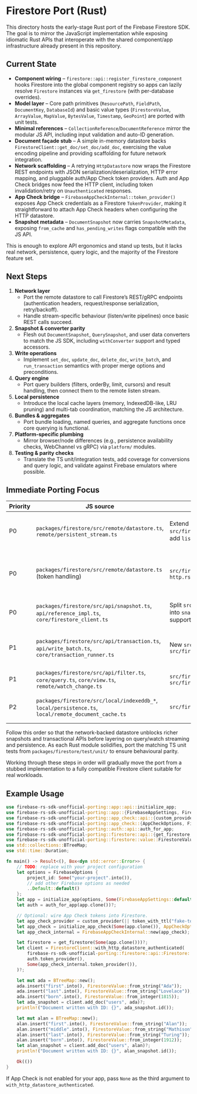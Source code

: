 # Firestore Port (Rust)

This directory hosts the early-stage Rust port of the Firebase Firestore SDK. The goal is to mirror the JavaScript
implementation while exposing idiomatic Rust APIs that interoperate with the shared component/app infrastructure already
present in this repository.

## Current State

- **Component wiring** – `firestore::api::register_firestore_component` hooks Firestore into the global component
  registry so apps can lazily resolve `Firestore` instances via `get_firestore` (with per-database overrides).
- **Model layer** – Core path primitives (`ResourcePath`, `FieldPath`, `DocumentKey`, `DatabaseId`) and basic value
  types (`FirestoreValue`, `ArrayValue`, `MapValue`, `BytesValue`, `Timestamp`, `GeoPoint`) are ported with unit tests.
- **Minimal references** – `CollectionReference`/`DocumentReference` mirror the modular JS API, including input
  validation and auto-ID generation.
- **Document façade stub** – A simple in-memory datastore backs `FirestoreClient::get_doc/set_doc/add_doc`, exercising
  the value encoding pipeline and providing scaffolding for future network integration.
- **Network scaffolding** – A retrying `HttpDatastore` now wraps the Firestore REST endpoints with JSON
  serialization/deserialization, HTTP error mapping, and pluggable auth/App Check token providers. Auth and App Check
  bridges now feed the HTTP client, including token invalidation/retry on `Unauthenticated` responses.
- **App Check bridge** – `FirebaseAppCheckInternal::token_provider()` exposes App Check credentials as a Firestore
  `TokenProvider`, making it straightforward to attach App Check headers when configuring the HTTP datastore.
- **Snapshot metadata** – `DocumentSnapshot` now carries `SnapshotMetadata`, exposing `from_cache` and
  `has_pending_writes` flags compatible with the JS API.

This is enough to explore API ergonomics and stand up tests, but it lacks real network, persistence, query logic, and the
majority of the Firestore feature set.

## Next Steps

1. **Network layer**
   - Port the remote datastore to call Firestore’s REST/gRPC endpoints (authentication headers, request/response
     serialization, retry/backoff).
   - Handle stream-specific behaviour (listen/write pipelines) once basic REST calls succeed.
2. **Snapshot & converter parity**
   - Flesh out `DocumentSnapshot`, `QuerySnapshot`, and user data converters to match the JS SDK, including `withConverter`
     support and typed accessors.
3. **Write operations**
   - Implement `set_doc`, `update_doc`, `delete_doc`, `write_batch`, and `run_transaction` semantics with proper merge
     options and preconditions.
4. **Query engine**
   - Port query builders (filters, orderBy, limit, cursors) and result handling, then connect them to the remote listen
     stream.
5. **Local persistence**
   - Introduce the local cache layers (memory, IndexedDB-like, LRU pruning) and multi-tab coordination, matching the JS
     architecture.
6. **Bundles & aggregates**
   - Port bundle loading, named queries, and aggregate functions once core querying is functional.
7. **Platform-specific plumbing**
   - Mirror browser/node differences (e.g., persistence availability checks, WebChannel vs gRPC) via `platform/` modules.
8. **Testing & parity checks**
   - Translate the TS unit/integration tests, add coverage for conversions and query logic, and validate against Firebase
     emulators where possible.

## Immediate Porting Focus

| Priority | JS source | Target Rust module | Scope | Key dependencies |
|----------|-----------|--------------------|-------|------------------|
| P0 | `packages/firestore/src/remote/datastore.ts`, `remote/persistent_stream.ts` | Extend `src/firestore/remote/datastore/http.rs`, add `listen`/`write` streaming scaffolding | Layer real listen/write streaming on top of the HTTP bridge (or gRPC when ready), reuse retry/backoff, and surface structured responses. | Needs auth/App Check providers returning real tokens plus async stream abstraction. |
| P0 | `packages/firestore/src/remote/datastore.ts` (token handling) | `src/firestore/remote/datastore/mod.rs`, `http.rs` | ✅ Auth/App Check token providers now feed the HTTP datastore with automatic retry on `Unauthenticated`; still need emulator headers and richer refresh flows. | Depends on porting credential providers from `packages/firestore/src/api/credentials.ts` and wiring to existing `crate::auth`. |
| P0 | `packages/firestore/src/api/snapshot.ts`, `api/reference_impl.ts`, `core/firestore_client.ts` | Split `src/firestore/api/operations.rs` into `snapshot/` modules with converter support | Add typed metadata flags, `with_converter`, and map the HTTP responses to rich snapshots. | Requires serializer parity, encoded reference paths, and converter traits. |
| P1 | `packages/firestore/src/api/transaction.ts`, `api/write_batch.ts`, `core/transaction_runner.ts` | New `src/firestore/api/write.rs`, `src/firestore/core/transaction.rs` | Implement mutations/batches/transactions with merge and precondition semantics against the HTTP datastore. | Builds on serializer support for mutations plus `CommitRequest`/`Rollback` RPCs. |
| P1 | `packages/firestore/src/api/filter.ts`, `core/query.ts`, `core/view.ts`, `remote/watch_change.ts` | `src/firestore/api/query.rs`, `src/firestore/core/query/` | Port query builders, bounds, ordering, and attach them to real listen results. | Requires streaming remote store, target serialization, and comparator logic. |
| P2 | `packages/firestore/src/local/indexeddb_*`, `local/persistence.ts`, `local/remote_document_cache.ts` | `src/firestore/local/` | Establish trait-based persistence with in-memory baseline, paving the way for disk-backed stores later. | Requires query engine integration and watch pipeline parity. |

Follow this order so that the network-backed datastore unblocks richer snapshots and transactional APIs before layering on
query/watch streaming and persistence. As each Rust module solidifies, port the matching TS unit tests from
`packages/firestore/test/unit/` to ensure behavioural parity.

Working through these steps in order will gradually move the port from a stubbed implementation to a fully compatible
Firestore client suitable for real workloads.

## Example Usage

```rust
use firebase-rs-sdk-unofficial-porting::app::api::initialize_app;
use firebase-rs-sdk-unofficial-porting::app::{FirebaseAppSettings, FirebaseOptions};
use firebase-rs-sdk-unofficial-porting::app_check::api::{custom_provider, initialize_app_check, token_with_ttl};
use firebase-rs-sdk-unofficial-porting::app_check::{AppCheckOptions, FirebaseAppCheckInternal};
use firebase-rs-sdk-unofficial-porting::auth::api::auth_for_app;
use firebase-rs-sdk-unofficial-porting::firestore::api::{get_firestore, FirestoreClient};
use firebase-rs-sdk-unofficial-porting::firestore::value::FirestoreValue;
use std::collections::BTreeMap;
use std::time::Duration;

fn main() -> Result<(), Box<dyn std::error::Error>> {
    // TODO: replace with your project configuration
    let options = FirebaseOptions {
        project_id: Some("your-project".into()),
        // add other Firebase options as needed
        ..Default::default()
    };
    let app = initialize_app(options, Some(FirebaseAppSettings::default()))?;
    let auth = auth_for_app(app.clone())?;

    // Optional: wire App Check tokens into Firestore.
    let app_check_provider = custom_provider(|| token_with_ttl("fake-token", Duration::from_secs(60)));
    let app_check = initialize_app_check(Some(app.clone()), AppCheckOptions::new(app_check_provider))?;
    let app_check_internal = FirebaseAppCheckInternal::new(app_check);

    let firestore = get_firestore(Some(app.clone()))?;
    let client = FirestoreClient::with_http_datastore_authenticated(
        firebase-rs-sdk-unofficial-porting::firestore::api::Firestore::from_arc(firestore.clone()),
        auth.token_provider(),
        Some(app_check_internal.token_provider()),
    )?;

    let mut ada = BTreeMap::new();
    ada.insert("first".into(), FirestoreValue::from_string("Ada"));
    ada.insert("last".into(), FirestoreValue::from_string("Lovelace"));
    ada.insert("born".into(), FirestoreValue::from_integer(1815));
    let ada_snapshot = client.add_doc("users", ada)?;
    println!("Document written with ID: {}", ada_snapshot.id());

    let mut alan = BTreeMap::new();
    alan.insert("first".into(), FirestoreValue::from_string("Alan"));
    alan.insert("middle".into(), FirestoreValue::from_string("Mathison"));
    alan.insert("last".into(), FirestoreValue::from_string("Turing"));
    alan.insert("born".into(), FirestoreValue::from_integer(1912));
    let alan_snapshot = client.add_doc("users", alan)?;
    println!("Document written with ID: {}", alan_snapshot.id());

    Ok(())
}
```

If App Check is not enabled for your app, pass `None` as the third argument to
`with_http_datastore_authenticated`.
